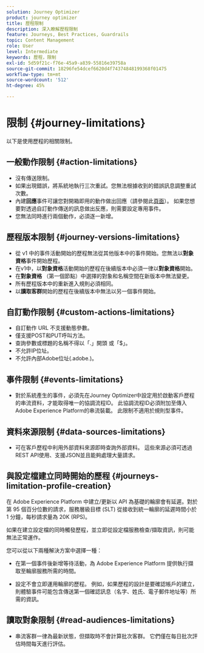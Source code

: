 ```yaml
---
solution: Journey Optimizer
product: journey optimizer
title: 歷程限制
description: 深入瞭解歷程限制
feature: Journeys, Best Practices, Guardrails
topic: Content Management
role: User
level: Intermediate
keywords: 歷程，限制
exl-id: 5d59f21c-f76e-45a9-a839-55816e39758a
source-git-commit: 18296fe54dcef6620d4f74374848199368f01475
workflow-type: tm+mt
source-wordcount: '512'
ht-degree: 45%

---
```


# 限制 {#journey-limitations}

以下是使用歷程的相關限制。

## 一般動作限制 {#action-limitations}

* 沒有傳送限制。 
* 如果出現錯誤，將系統地執行三次重試。您無法根據收到的錯誤訊息調整重試次數。 
* 內建&#x200B;**回應**&#x200B;事件可讓您對開箱即用的動作做出回應（請參閱此[頁面](../building-journeys/reaction-events.md)）。 如果您想要對透過自訂動作傳送的訊息做出反應，則需要設定專用事件。 
* 您無法同時進行兩個動作，必須逐一新增。

## 歷程版本限制 {#journey-versions-limitations}

* 從 v1 中的事件活動開始的歷程無法從其他版本中的事件開始。您無法以&#x200B;**對象資格**&#x200B;事件開始歷程。
* 在v1中，以&#x200B;**對象資格**&#x200B;活動開始的歷程在後續版本中必須一律以&#x200B;**對象資格**&#x200B;開始。
* 在&#x200B;**對象資格** （第一個節點）中選擇的對象和名稱空間在新版本中無法變更。
* 所有歷程版本中的重新進入規則必須相同。
* 以&#x200B;**讀取客群**&#x200B;開始的歷程在後續版本中無法以另一個事件開始。

## 自訂動作限制 {#custom-actions-limitations}

* 自訂動作 URL 不支援動態參數。 
* 僅支援POST和PUT呼叫方法。 
* 查詢參數或標題的名稱不得以「.」開頭 或「$」。 
* 不允許IP位址。 
* 不允許內部Adobe位址(.adobe.)。

## 事件限制 {#events-limitations}

* 對於系統產生的事件，必須先在Journey Optimizer中設定用於啟動客戶歷程的串流資料，才能取得唯一的協調流程ID。 此協調流程ID必須附加至傳入Adobe Experience Platform的串流裝載。 此限制不適用於規則型事件。

## 資料來源限制 {#data-sources-limitations}

* 可在客戶歷程中利用外部資料來源即時查詢外部資料。 這些來源必須可透過REST API使用、支援JSON並且能夠處理大量請求。

## 與設定檔建立同時開始的歷程 {#journeys-limitation-profile-creation}

在 Adobe Experience Platform 中建立/更新以 API 為基礎的輪廓會有延遲。對於第 95 個百分位數的請求，服務層級目標 (SLT) 從接收到統一輪廓的延遲時間小於 1 分鐘，每秒請求量為 20K (RPS)。

如果在建立設定檔的同時觸發歷程，並立即從設定檔服務檢查/擷取資訊，則可能無法正常運作。

您可以從以下兩種解決方案中選擇一種：

* 在第一個事件後新增等待活動，為 Adobe Experience Platform 提供執行擷取至輪廓服務所需的時間。

* 設定不會立即運用輪廓的歷程。 例如，如果歷程的設計是要確認帳戶的建立，則體驗事件可能包含傳送第一個確認訊息（名字、姓氏、電子郵件地址等）所需的資訊。

## 讀取對象限制 {#read-audiences-limitations}

* 串流客群一律為最新狀態，但擷取時不會計算批次客群。 它們僅在每日批次評估時間每天進行評估。
